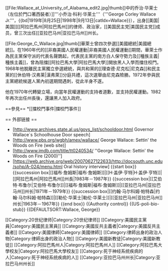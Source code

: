 [[File:Wallace_at_University_of_Alabama_edit2.jpg|thumb]]中的乔治·华莱士（左位於門口著西裝者）]]'''小乔治·科利·华莱士'''（'''George Corley Wallace Jr.'''，{{bd|1919年|8月25日|1998年|9月13日|catIdx=Wallace}}），出身[[美国|美国]][[阿拉巴馬州|阿拉巴馬州]]的律师、政治家，[[美国民主党|美国民主党]]成员，曾三次出任[[亚拉巴马州|亚拉巴马州]]州长。

[[File:George_C_Wallace.jpg|thumb]]華萊士曾四次參選[[美國總統|美國總統]]。在1960年代的[[非裔美國人民權運動|非裔美國人民權運動]]期間，華萊士作為民主黨保守派的代表名聲鵲起，代表民主黨的南方白人保守勢力及[[種族主義|種族主義]]，曾為阻擋[[阿拉巴馬大學|阿拉巴馬大學]]開放黑人入學而擋住校門。1968年他脫離民主黨獨立參選總統，與共和黨的[[理查德·尼克松|尼克森]]和民主黨的[[休伯特·汉弗莱|漢弗萊]]分庭共禮，這次選舉由尼克森險勝。1972年參與民主黨總統候選人黨內初選期間遇刺，從此半身不遂。

他在1970年代轉變立場，向當年民權運動的支持者道歉，並支持民權運動。1982年再次出任州長後，還讓黑人加入政府。

==參見==
*[[擋校門事件|擋校門事件]]

== 外部链接 ==
* [http://www.archives.state.al.us/govs_list/schooldoor.html   Governor Wallace`s Schoolhouse Door speech]
* [http://www.pbs.org/wgbh/amex/wallace/ George Wallace: Settin' the Woods on Fire (web site)]
* [http://www.imdb.com/title/tt0240534/ ''George Wallace: Settin' the Woods on Fire (2000)'']
* [https://web.archive.org/web/20070627122633/http://docsouth.unc.edu/sohp/A-024/menu.html Oral history interview]
{{start box}}
{{succession box|[[福布·詹姆斯|福布·詹姆斯]]|[[H·盖伊·亨特|H·盖伊·亨特]]|[[阿拉巴馬州|阿拉巴馬州]]州長|1983年－1987年}}
{{succession box|[[艾伯特·布鲁尔|艾伯特·布鲁尔]]|[[福布·詹姆斯|福布·詹姆斯]]|[[亚拉巴马州|亚拉巴马州]]州长|1971年－1979年}}
{{succession box|[[约翰·马尔科姆·帕特森|约翰·马尔科姆·帕特森]]|[[勒伦·华莱士|勒伦·华莱士]]|[[亚拉巴马州|亚拉巴马州]]州长|1963年－1967年}}
{{end box}}
{{Authority control}}
{{US-poli-bio-stub}}
{{DEFAULTSORT:Wallace, George}}

[[Category:20世纪律师|Category:20世纪律师]]
[[Category:美國民主黨員|Category:美國民主黨員]]
[[Category:美國反共主義者|Category:美國反共主義者]]
[[Category:美國律師|Category:美國律師]]
[[Category:律師出身的政治人物|Category:律師出身的政治人物]]
[[Category:美國新教徒|Category:美國新教徒]]
[[Category:阿拉巴馬州人|Category:阿拉巴馬州人]]
[[Category:阿拉巴馬大學校友|Category:阿拉巴馬大學校友]]
[[Category:死于神经系统疾病的人|Category:死于神经系统疾病的人]]
[[Category:亚拉巴马州州长|Category:亚拉巴马州州长]]